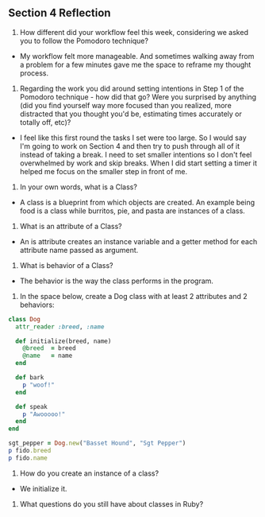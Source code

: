 ## Section 4 Reflection

1. How different did your workflow feel this week, considering we asked you to follow the Pomodoro technique?
  + My workflow felt more manageable. And sometimes walking away from a problem for a few minutes gave me the space
  to reframe my thought process.

1. Regarding the work you did around setting intentions in Step 1 of the Pomodoro technique - how did that go? Were you surprised by anything (did you find yourself way more focused than you realized, more distracted that you thought you'd be, estimating times accurately or totally off, etc)?
  + I feel like this first round the tasks I set were too large. So I would say I'm going to work on Section 4 and then try to push through all of it instead of taking a break. I need to set smaller intentions so I don't feel overwhelmed by work and skip breaks. When I did start setting a timer it helped me focus on the smaller step in front of me.

1. In your own words, what is a Class?
  + A class is a blueprint from which objects are created. An example being food is a class while burritos, pie, and pasta are
  instances of a class.
1. What is an attribute of a Class?
  + An is attribute creates an instance variable and a getter method for each attribute name passed as argument.
1. What is behavior of a Class?
  + The behavior is the way the class performs in the program.

1. In the space below, create a Dog class with at least 2 attributes and 2 behaviors:

```rb
class Dog
  attr_reader :breed, :name

  def initialize(breed, name)
    @breed  = breed
    @name   = name
  end

  def bark
    p "woof!"
  end

  def speak
    p "Awooooo!"
  end
end

sgt_pepper = Dog.new("Basset Hound", "Sgt Pepper")
p fido.breed
p fido.name

```

1. How do you create an instance of a class?
  + We initialize it.

1. What questions do you still have about classes in Ruby?

